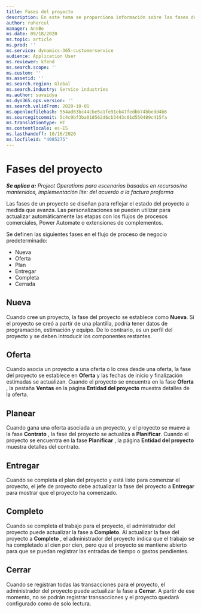 ```yaml
---
title: Fases del proyecto
description: En este tema se proporciona información sobre las fases del proyecto que están disponibles en Microsoft Dynamics Project Operations.
author: ruhercul
manager: AnnBe
ms.date: 09/18/2020
ms.topic: article
ms.prod: ''
ms.service: dynamics-365-customerservice
audience: Application User
ms.reviewer: kfend
ms.search.scope: ''
ms.custom: ''
ms.assetid: ''
ms.search.region: Global
ms.search.industry: Service industries
ms.author: suvaidya
ms.dyn365.ops.version: ''
ms.search.validFrom: 2020-10-01
ms.openlocfilehash: 554ad63bc44cbe5a1fe91eb47fedbb74bbedd4b6
ms.sourcegitcommit: 5c4c9bf3ba018562d6cb3443c01d550489c415fa
ms.translationtype: HT
ms.contentlocale: es-ES
ms.lasthandoff: 10/16/2020
ms.locfileid: "4085275"
---
```

# <a name="project-stages"></a>Fases del proyecto

_**Se aplica a:** Project Operations para escenarios basados en recursos/no mantenidos, implementación lite: del acuerdo a la factura proforma_

Las fases de un proyecto se diseñan para reflejar el estado del proyecto a medida que avanza. Las personalizaciones se pueden utilizar para actualizar automáticamente las etapas con los flujos de procesos comerciales, Power Automate o extensiones de complementos.

Se definen las siguientes fases en el flujo de proceso de negocio predeterminado:

- Nueva
- Oferta
- Plan
- Entregar
- Completa
- Cerrada 

## <a name="new"></a>Nueva

Cuando cree un proyecto, la fase del proyecto se establece como **Nueva**. Si el proyecto se creó a partir de una plantilla, podría tener datos de programación, estimación y equipo. De lo contrario, es un perfil del proyecto y se deben introducir los componentes restantes.

## <a name="quote"></a>Oferta

Cuando asocia un proyecto a una oferta o lo crea desde una oferta, la fase del proyecto se establece en **Oferta** y las fechas de inicio y finalización estimadas se actualizan. Cuando el proyecto se encuentra en la fase **Oferta** , la pestaña **Ventas** en la página **Entidad del proyecto** muestra detalles de la oferta.

## <a name="plan"></a>Planear

Cuando gana una oferta asociada a un proyecto, y el proyecto se mueve a la fase **Contrato** , la fase del proyecto se actualiza a **Planificar**. Cuando el proyecto se encuentra en la fase **Planificar** , la página **Entidad del proyecto** muestra detalles del contrato.

## <a name="deliver"></a>Entregar

Cuando se completa el plan del proyecto y está listo para comenzar el proyecto, el jefe de proyecto debe actualizar la fase del proyecto a **Entregar** para mostrar que el proyecto ha comenzado.

## <a name="complete"></a>Completo 

Cuando se completa el trabajo para el proyecto, el administrador del proyecto puede actualizar la fase a **Completo**. Al actualizar la fase del proyecto a **Completo** , el administrador del proyecto indica que el trabajo se ha completado al cien por cien, pero que el proyecto se mantiene abierto para que se puedan registrar las entradas de tiempo o gastos pendientes.

## <a name="close"></a>Cerrar

Cuando se registran todas las transacciones para el proyecto, el administrador del proyecto puede actualizar la fase a **Cerrar**. A partir de ese momento, no se podrán registrar transacciones y el proyecto quedará configurado como de solo lectura.

